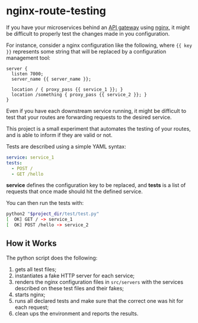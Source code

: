 # nginx-route-testing

If you have your microservices behind an [API gateway](http://microservices.io/patterns/apigateway.html) using [nginx](https://www.nginx.com/resources/wiki/), it might be difficult to properly test the changes made in you configuration.

For instance, consider a nginx configuration like the following, where `{{ key }}` represents some string that will be replaced by a configuration management tool:

```
server {
  listen 7000;
  server_name {{ server_name }};

  location / { proxy_pass {{ service_1 }}; }
  location /something { proxy_pass {{ service_2 }}; }
}
```

Even if you have each downstream service running, it might be difficult to test that your routes are forwarding requests to the desired service.

This project is a small experiment that automates the testing of your routes, and is able to inform if they are valid or not.

Tests are described using a simple YAML syntax:

```yaml
service: service_1
tests:
  - POST /
  - GET /hello
```

**service** defines the configuration key to be replaced, and **tests** is a list of requests that once made should hit the defined service.

You can then run the tests with:

```bash
python2 "$project_dir/test/test.py"
[  OK] GET / -> service_1
[  OK] POST /hello -> service_2
```


## How it Works

The python script does the following:

1. gets all test files;
2. instantiates a fake HTTP server for each service;
3. renders the nginx configuration files in `src/servers` with the services described on these test files and their fakes;
4. starts nginx;
5. runs all declared tests and make sure that the correct one was hit for each request;
6. clean ups the environment and reports the results.
